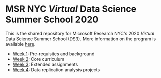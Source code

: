 # MSR NYC *Virtual* Data Science Summer School 2020

This is the shared repository for Microsoft Research NYC's 2020 *Virtual* Data Science Summer School (DS3). More information on the program is available [here](http://ds3.research.microsoft.com).

* [Week 1](week1/): Pre-requisites and background
* [Week 2](week2/): Core curriculum
* [Week 3](week3/): Extended assignments
* [Week 4](https://github.com/msr-ds3/predicting-the-present-2020-group-4): Data replication analysis projects
